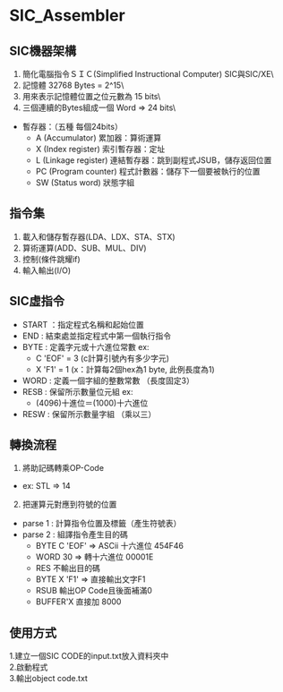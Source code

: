 # SIC_Assembler
## SIC機器架構
1.  簡化電腦指令ＳＩＣ(Simplified Instructional Computer) SIC與SIC/XE\
2.  記憶體 32768 Bytes = 2^15\
3.  用來表示記憶體位置之位元數為 15 bits\
4.  三個連續的Bytes組成一個 Word => 24 bits\
- 暫存器：（五種 每個24bits）
  - A (Accumulator) 累加器：算術運算
  - X (Index register) 索引暫存器：定址
  - L (Linkage register) 連結暫存器：跳到副程式JSUB，儲存返回位置
  - PC (Program counter) 程式計數器：儲存下一個要被執行的位置
  - SW (Status word) 狀態字組
## 指令集 
1.  載入和儲存暫存器(LDA、LDX、STA、STX)
2.  算術運算(ADD、SUB、MUL、DIV)
3.  控制(條件跳耀if)
4.  輸入輸出(I/O)
## SIC虛指令
- START ：指定程式名稱和起始位置
- END : 結束處並指定程式中第一個執行指令
- BYTE : 定義字元或十六進位常數 ex:
  - C 'EOF' = 3 (c計算引號內有多少字元)
  - X 'F1' = 1 (x：計算每2個hex為1 byte, 此例長度為1)
- WORD : 定義一個字組的整數常數 （長度固定3）
- RESB : 保留所示數量位元組 ex:
  - (4096)十進位＝(1000)十六進位
- RESW : 保留所示數量字組 （乘以三）
## 轉換流程
1.  將助記碼轉乘OP-Code
  - ex: STL => 14
2.  把運算元對應到符號的位置
  - parse 1 : 計算指令位置及標籤（產生符號表）
  - parse 2 : 組譯指令產生目的碼
    - BYTE C 'EOF' => ASCii 十六進位 454F46
    - WORD 30 => 轉十六進位 00001E
    - RES 不輸出目的碼
    - BYTE X 'F1' => 直接輸出文字F1
    - RSUB 輸出OP Code且後面補滿0
    - BUFFER'X 直接加 8000
## 使用方式
1.建立一個SIC CODE的input.txt放入資料夾中<br>
2.啟動程式<br>
3.輸出object code.txt<br>

